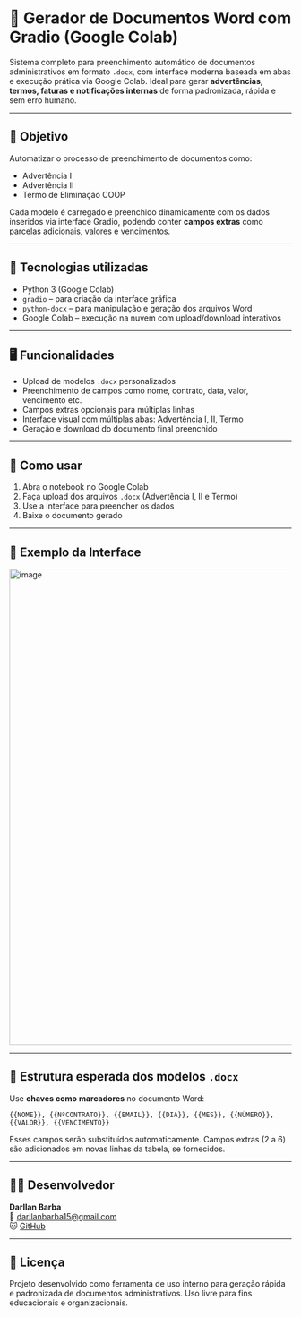 # 📄 Gerador de Documentos Word com Gradio (Google Colab)

Sistema completo para preenchimento automático de documentos administrativos em formato `.docx`, com interface moderna baseada em abas e execução prática via Google Colab. Ideal para gerar **advertências, termos, faturas e notificações internas** de forma padronizada, rápida e sem erro humano.

---

## 🎯 Objetivo

Automatizar o processo de preenchimento de documentos como:

- Advertência I
- Advertência II
- Termo de Eliminação COOP

Cada modelo é carregado e preenchido dinamicamente com os dados inseridos via interface Gradio, podendo conter **campos extras** como parcelas adicionais, valores e vencimentos.

---

## 🧪 Tecnologias utilizadas

- Python 3 (Google Colab)
- `gradio` – para criação da interface gráfica
- `python-docx` – para manipulação e geração dos arquivos Word
- Google Colab – execução na nuvem com upload/download interativos

---

## 🖥️ Funcionalidades

- Upload de modelos `.docx` personalizados
- Preenchimento de campos como nome, contrato, data, valor, vencimento etc.
- Campos extras opcionais para múltiplas linhas
- Interface visual com múltiplas abas: Advertência I, II, Termo
- Geração e download do documento final preenchido

---

## 🚀 Como usar

1. Abra o notebook no Google Colab
2. Faça upload dos arquivos `.docx` (Advertência I, II e Termo)
3. Use a interface para preencher os dados
4. Baixe o documento gerado

---

## 📸 Exemplo da Interface
<img width="1800" height="851" alt="image" src="https://github.com/user-attachments/assets/c73c53db-337c-4aff-aca4-4800223dcce2" />

 
---

## 📂 Estrutura esperada dos modelos `.docx`

Use **chaves como marcadores** no documento Word:

```
{{NOME}}, {{NºCONTRATO}}, {{EMAIL}}, {{DIA}}, {{MES}}, {{NÚMERO}}, {{VALOR}}, {{VENCIMENTO}}
```

Esses campos serão substituídos automaticamente. Campos extras (2 a 6) são adicionados em novas linhas da tabela, se fornecidos.

---

## 👨‍💻 Desenvolvedor

**Darllan Barba**  
📧 darllanbarba15@gmail.com  
🐱 [GitHub](https://github.com/darllanbn)

---

## 📄 Licença

Projeto desenvolvido como ferramenta de uso interno para geração rápida e padronizada de documentos administrativos. Uso livre para fins educacionais e organizacionais.
